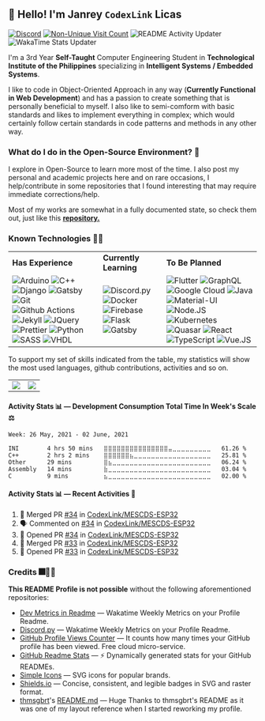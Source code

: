 ## 👋 Hello! I'm Janrey `CodexLink` Licas

[![Discord](https://img.shields.io/badge/Discord-CodexLink_5848-7289DA?logo=discord&logoColor=white&style=flat)](https://discord.com/channels/@me/799166063753035776)
[![Non-Unique Visit Count](https://komarev.com/ghpvc/?username=CodexLink&label=Visitor%20Profile%20Count&color=blueviolet)](https://github.com/antonkomarev/github-profile-views-counter)
![README Activity Updater](https://github.com/CodexLink/CodexLink/workflows/README%20Activity%20Updater/badge.svg)
![WakaTime Stats Updater](https://github.com/CodexLink/CodexLink/workflows/WakaTime%20Stats%20Updater/badge.svg)

I'm a 3rd Year **Self-Taught** Computer Engineering Student in **Technological Institute of the Philippines** specializing in **Intelligent Systems / Embedded Systems**. 

I like to code in Object-Oriented Approach in any way (**Currently Functional in Web Development**) and has a passion to create something that is personally beneficial to myself. I also like to semi-comform with basic standards and likes to implement everything in complex; which would certainly follow certain standards in code patterns and methods in any other way.



### What do I do in the Open-Source Environment? 📖

I explore in Open-Source to learn more most of the time. I also post my personal and academic projects here and on rare occasions, I help/contribute in some repositories that I found interesting that may require immediate corrections/help.

Most of my works are somewhat in a fully documented state, so check them out, just like this [**repository.**](https://github.com/CodexLink/SmartClassroomSystem)

### Known Technologies 👨‍💻

<div class="center">
<table>
  <tr>
    <td>
      <b>Has Experience</b>
    </td>
    <td>
      <b>Currently Learning</b>
    </td>
    <td>
      <b>To Be Planned</b>
    </td>
  </tr>
  <tr>
    <td>
        <img alt="Arduino" src="https://img.shields.io/badge/-Arduino-00979D?style=flat&logo=arduino&logoColor=white"/>
        <img alt="C++" src="https://img.shields.io/badge/-C%2B%2B-00599C?style=flat-&logo=c%2B%2B&logoColor=white"/>
        <img alt="Django" src="https://img.shields.io/badge/-Django-092E20?style=flat&logo=django&logoColor=white"/>
        <img alt="Gatsby" src="https://img.shields.io/badge/Gatsby-663399?logo=gatsby&logoColor=white&style=flat"/>
        <img alt="Git" src="https://img.shields.io/badge/-Git-F05032?style=flat&logo=git&logoColor=white"/>
        <img alt="Github Actions" src="https://img.shields.io/badge/-Github Actions-2088FF?style=flat&logo=git&logoColor=white"/>
        <img alt="Jekyll" src="https://img.shields.io/badge/-Jekyll-CC0000?style=flat&logo=jekyll&logoColor=white"/>
        <img alt="JQuery" src="https://img.shields.io/badge/-JQuery-0769AD?style=flat&logo=jquery&logoColor=white"/>
        <img alt="Prettier" src="https://img.shields.io/badge/-Prettier-F7B93E?style=flat&logo=prettier&logoColor=white"/>
        <img alt="Python" src="https://img.shields.io/badge/-Python-33776AB?style=flat&logo=python&logoColor=white"/>
        <img alt="SASS" src="https://img.shields.io/badge/-SASS-CC6699?style=flat&logo=sass&logoColor=white"/>
        <img alt="VHDL" src="https://img.shields.io/badge/-VHDL-46A2F1?style=flat&logoColor=white"/>
    </td>
    <td>
      <img alt="Discord.py" src="https://img.shields.io/badge/-Discord.py-7289DA?style=flat&logo=discord&logoColor=white"/>
      <img alt="Docker" src="https://img.shields.io/badge/-Docker-46A2F1?style=flat&logo=docker&logoColor=white"/>
      <img alt="Firebase" src="https://img.shields.io/badge/Firebase-FFCA28?logo=firebase&logoColor=black&style=flat"/>
      <img alt="Flask" src="https://img.shields.io/badge/Flask-000000?logo=flask&logoColor=white&style=flat"/>
      <img alt="Gatsby" src="https://img.shields.io/badge/Gatsby-663399?logo=gatsby&logoColor=white&style=flat"/>
    </td>
    <td>
      <img alt="Flutter" src="https://img.shields.io/badge/Flutter-02569B?logo=flutter&logoColor=white&style=flat"/>
      <img alt="GraphQL" src="https://img.shields.io/badge/-GraphQL-E10098?style=flat&logo=graphql&logoColor=white"/>
      <img alt="Google Cloud" src="https://img.shields.io/badge/Goggle_Cloud-4285F4?logo=google%20cloud&logoColor=white&style=flat"/>
      <img alt="Java" src="https://img.shields.io/badge/-Java-007396?style=flat&logo=java&logoColor=white"/>
      <img alt="Material-UI" src="https://img.shields.io/badge/Material--UI-0081CB?logo=material-ui&logoColor=white&style=flat"/>
      <img alt="Node.JS" src="https://img.shields.io/badge/-Node.JS-43853D?style=flat&logo=Node.JS&logoColor=white"/>
      <img alt="Kubernetes" src="https://img.shields.io/badge/-Kubernetes-32CCE5?style=flat&logo=kubernetes&logoColor=white"/>
      <img alt="Quasar" src="https://img.shields.io/badge/Quasar-1976E2?logo=quasar&logoColor=white&style=flat"/>
      <img alt="React" src="https://img.shields.io/badge/React-45B8D8?logo=react&logoColor=white&style=flat"/>
      <img alt="TypeScript" src="https://img.shields.io/badge/TypeScript-3178C6?logo=typescript&logoColor=white&style=flat"/>
      <img alt="Vue.JS" src="https://img.shields.io/badge/Vue.JS-4FC08D?logo=vue.js&logoColor=white&style=flat"/>
    </td>
  </tr>
</table>
</div>

To support my set of skills indicated from the table, my statistics will show the most used languages, github contributions, activities and so on.

<table>
  <tr>
    <td>
        <img src="https://github-readme-stats.vercel.app/api/top-langs/?username=CodexLink&layout=compact&card_width=350"/>
    </td>
    <td>
        <img src="https://github-readme-stats.vercel.app/api?username=CodexLink&show_icons=true&theme=radical&include_all_commits=true&count_private=true&line_height=21" />
    </td>
  </tr>
</table>

#### Activity Stats 📊 — Development Consumption Total Time In Week's Scale ⚖️

<!--START_SECTION:waka-->
```text
Week: 26 May, 2021 - 02 June, 2021

INI        4 hrs 50 mins   ⣿⣿⣿⣿⣿⣿⣿⣿⣿⣿⣿⣿⣿⣿⣿⣤⣀⣀⣀⣀⣀⣀⣀⣀⣀   61.26 % 
C++        2 hrs 2 mins    ⣿⣿⣿⣿⣿⣿⣦⣀⣀⣀⣀⣀⣀⣀⣀⣀⣀⣀⣀⣀⣀⣀⣀⣀⣀   25.81 % 
Other      29 mins         ⣿⣦⣀⣀⣀⣀⣀⣀⣀⣀⣀⣀⣀⣀⣀⣀⣀⣀⣀⣀⣀⣀⣀⣀⣀   06.24 % 
Assembly   14 mins         ⣷⣀⣀⣀⣀⣀⣀⣀⣀⣀⣀⣀⣀⣀⣀⣀⣀⣀⣀⣀⣀⣀⣀⣀⣀   03.04 % 
C          9 mins          ⣦⣀⣀⣀⣀⣀⣀⣀⣀⣀⣀⣀⣀⣀⣀⣀⣀⣀⣀⣀⣀⣀⣀⣀⣀   02.00 % 
```
<!--END_SECTION:waka-->

#### Activity Stats 📊 — Recent Activities 📝

<!--START_SECTION:activity-->

1. 🎉 Merged PR [#34](https://github.com/CodexLink/MESCDS-ESP32/pull/34) in [CodexLink/MESCDS-ESP32](https://github.com/CodexLink/MESCDS-ESP32)
2. 🗣 Commented on [#34](https://github.com/CodexLink/MESCDS-ESP32/issues/34) in [CodexLink/MESCDS-ESP32](https://github.com/CodexLink/MESCDS-ESP32)
3. 💪 Opened PR [#34](https://github.com/CodexLink/MESCDS-ESP32/pull/34) in [CodexLink/MESCDS-ESP32](https://github.com/CodexLink/MESCDS-ESP32)
4. 🎉 Merged PR [#33](https://github.com/CodexLink/MESCDS-ESP32/pull/33) in [CodexLink/MESCDS-ESP32](https://github.com/CodexLink/MESCDS-ESP32)
5. 💪 Opened PR [#33](https://github.com/CodexLink/MESCDS-ESP32/pull/33) in [CodexLink/MESCDS-ESP32](https://github.com/CodexLink/MESCDS-ESP32)

<!--END_SECTION:activity-->

### Credits 🎆🥇🙏

**This README Profile is not possible** without the following aforementioned repositories:

* [Dev Metrics in Readme](https://github.com/athul/waka-readme) — Wakatime Weekly Metrics on your Profile Readme.
* [Discord.py](https://github.com/athul/waka-readme) — Wakatime Weekly Metrics on your Profile Readme.
* [GitHub Profile Views Counter](https://github.com/antonkomarev/github-profile-views-counter) — It counts how many times your GitHub profile has been viewed. Free cloud micro-service.
* [GitHub Readme Stats](https://github.com/anuraghazra/github-readme-stats) — ⚡ Dynamically generated stats for your GitHub READMEs.
* [Simple Icons](https://simpleicons.org/) — SVG icons for popular brands.
* [Shields.io](https://shields.io/) — Concise, consistent, and legible badges in SVG and raster format.
* [thmsgbrt](https://github.com/thmsgbrt)'s [README.md](https://github.com/thmsgbrt/thmsgbrt/blob/master/README.md) — Huge Thanks to thmsgbrt's README as it was one of my layout reference when I started reworking my profile.
